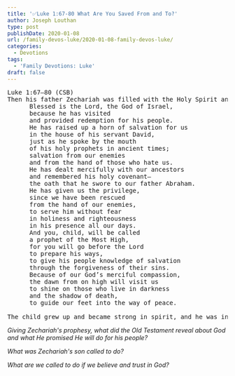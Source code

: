 ```yaml
---
title: '✅Luke 1:67-80 What Are You Saved From and To?'
author: Joseph Louthan
type: post
publishDate: 2020-01-08
url: /family-devos-luke/2020-01-08-family-devos-luke/
categories:
  - Devotions
tags:
  - 'Family Devotions: Luke'
draft: false
---
```


<pre>
Luke 1:67–80 (CSB)
Then his father Zechariah was filled with the Holy Spirit and prophesied: 
      Blessed is the Lord, the God of Israel, 
      because he has visited 
      and provided redemption for his people. 
      He has raised up a horn of salvation for us 
      in the house of his servant David, 
      just as he spoke by the mouth 
      of his holy prophets in ancient times; 
      salvation from our enemies 
      and from the hand of those who hate us. 
      He has dealt mercifully with our ancestors 
      and remembered his holy covenant—
      the oath that he swore to our father Abraham. 
      He has given us the privilege, 
      since we have been rescued 
      from the hand of our enemies, 
      to serve him without fear 
      in holiness and righteousness 
      in his presence all our days. 
      And you, child, will be called 
      a prophet of the Most High, 
      for you will go before the Lord 
      to prepare his ways, 
      to give his people knowledge of salvation 
      through the forgiveness of their sins. 
      Because of our God’s merciful compassion, 
      the dawn from on high will visit us 
      to shine on those who live in darkness 
      and the shadow of death, 
      to guide our feet into the way of peace. 

The child grew up and became strong in spirit, and he was in the wilderness until the day of his public appearance to Israel.
</pre>



*Giving Zechariah's prophesy, what did the Old Testament reveal about God and what He promised He will do for his people?*

*What was Zechariah's son called to do?*

*What are we called to do if we believe and trust in God?*

